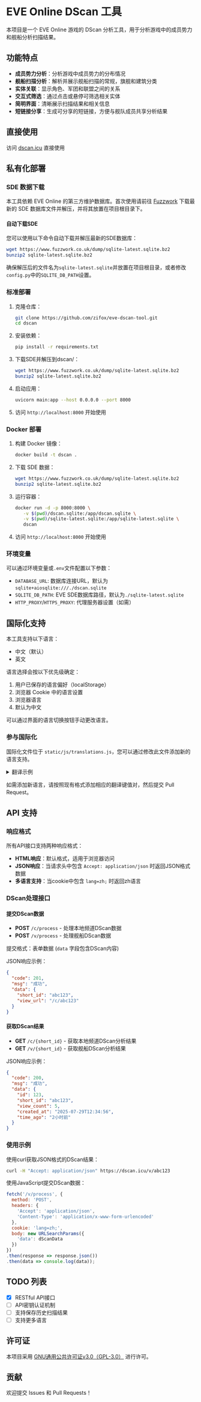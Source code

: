 # EVE Online DScan 工具

本项目是一个 EVE Online 游戏的 DScan 分析工具，用于分析游戏中的成员势力和舰船分析扫描结果。

## 功能特点

- **成员势力分析**：分析游戏中成员势力的分布情况
- **舰船扫描分析**：解析并展示舰船扫描的常规，旗舰和建筑分类
- **实体关联**：显示角色、军团和联盟之间的关系
- **交互式筛选**：通过点击或悬停可筛选相关实体
- **简明界面**：清晰展示扫描结果和相关信息
- **短链接分享**：生成可分享的短链接，方便与舰队成员共享分析结果

## 直接使用

访问 [dscan.icu](https://dscan.icu/) 直接使用

## 私有化部署

### SDE 数据下载

本工具依赖 EVE Online 的第三方维护数据库。首次使用请前往 [Fuzzwork](https://www.fuzzwork.co.uk/dump/) 下载最新的 SDE 数据库文件并解压，并将其放置在项目根目录下。

#### 自动下载SDE

您可以使用以下命令自动下载并解压最新的SDE数据库：

```bash
wget https://www.fuzzwork.co.uk/dump/sqlite-latest.sqlite.bz2
bunzip2 sqlite-latest.sqlite.bz2
```

确保解压后的文件名为`sqlite-latest.sqlite`并放置在项目根目录，或者修改`config.py`中的`SQLITE_DB_PATH`设置。

### 标准部署

1. 克隆仓库：
   ```bash
   git clone https://github.com/zifox/eve-dscan-tool.git
   cd dscan
   ```

2. 安装依赖：
   ```bash
   pip install -r requirements.txt
   ```
   
3. 下载SDE并解压到dscan/：
   ```bash
   wget https://www.fuzzwork.co.uk/dump/sqlite-latest.sqlite.bz2
   bunzip2 sqlite-latest.sqlite.bz2
   ```

4. 启动应用：
   ```bash
   uvicorn main:app --host 0.0.0.0 --port 8000
   ```

5. 访问 `http://localhost:8000` 开始使用

### Docker 部署

1. 构建 Docker 镜像：
   ```bash
   docker build -t dscan .
   ```
   
2. 下载 SDE 数据：
   ```bash
   wget https://www.fuzzwork.co.uk/dump/sqlite-latest.sqlite.bz2
   bunzip2 sqlite-latest.sqlite.bz2
   ```

3. 运行容器：
   ```bash
   docker run -d -p 8000:8000 \
      -v $(pwd)/dscan.sqlite:/app/dscan.sqlite \
      -v $(pwd)/sqlite-latest.sqlite:/app/sqlite-latest.sqlite \
      dscan
   ```

4. 访问 `http://localhost:8000` 开始使用

### 环境变量

可以通过环境变量或`.env`文件配置以下参数：

- `DATABASE_URL`: 数据库连接URL，默认为`sqlite+aiosqlite:///./dscan.sqlite`
- `SQLITE_DB_PATH`: EVE SDE数据库路径，默认为`./sqlite-latest.sqlite`
- `HTTP_PROXY`/`HTTPS_PROXY`: 代理服务器设置（如需）

## 国际化支持

本工具支持以下语言：
- 中文（默认）
- 英文

语言选择会按以下优先级确定：
1. 用户已保存的语言偏好（localStorage）
2. 浏览器 Cookie 中的语言设置
3. 浏览器语言
4. 默认为中文

可以通过界面的语言切换按钮手动更改语言。

### 参与国际化

国际化文件位于 `static/js/translations.js`，您可以通过修改此文件添加新的语言支持。

<details>
  <summary>翻译示例</summary>
  
```javascript
const translations = {
  'zh': {
    'title': 'EVE Online DScan 分析工具',
    'tool_desc': '这是一个简单的EVE Online DScan分析工具，可以帮助您分析本地频道成员和舰船扫描结果。只需将DScan数据粘贴到下面的文本框中，然后点击提交按钮即可。',
    'paste_dscan_data': '粘贴Dscan数据',
    // 更多中文翻译...
  },
  'en': {
    'title': 'EVE Online DScan Analysis Tool',
    'tool_desc': 'This is a simple EVE Online DScan analysis tool that can help you analyze local channel members and ship scan results.Just paste the DScan data into the text box below and click the submit button.',
    'paste_dscan_data': 'Paste DScan Data',
    // 更多英文翻译...
  },
  // 添加新的语言，例如:
  // 'ru': { ... },
  // 'de': { ... }
}
```
</details>

如需添加新语言，请按照现有格式添加相应的翻译键值对，然后提交 Pull Request。

## API 支持

### 响应格式

所有API接口支持两种响应格式：
- **HTML响应**：默认格式，适用于浏览器访问
- **JSON响应**：当请求头中包含 `Accept: application/json` 时返回JSON格式数据
- **多语言支持**：当cookie中包含 `lang=zh;` 时返回zh语言

### DScan处理接口

#### 提交DScan数据

- **POST** `/c/process` - 处理本地频道DScan数据
- **POST** `/v/process` - 处理舰船DScan数据

提交格式：表单数据 (`data` 字段包含DScan内容)

JSON响应示例：
```json
{
  "code": 201,
  "msg": "成功",
  "data": {
    "short_id": "abc123",
    "view_url": "/c/abc123"
  }
}
```

#### 获取DScan结果

- **GET** `/c/{short_id}` - 获取本地频道DScan分析结果
- **GET** `/v/{short_id}` - 获取舰船DScan分析结果

JSON响应示例：
```json
{
  "code": 200,
  "msg": "成功",
  "data": {
    "id": 123,
    "short_id": "abc123",
    "view_count": 5,
    "created_at": "2025-07-29T12:34:56",
    "time_ago": "2小时前"
  }
}
```

### 使用示例

使用curl获取JSON格式的DScan结果：
```bash
curl -H "Accept: application/json" https://dscan.icu/v/abc123
```

使用JavaScript提交DScan数据：
```javascript
fetch('/v/process', {
  method: 'POST',
  headers: {
    'Accept': 'application/json',
    'Content-Type': 'application/x-www-form-urlencoded'
  },
  cookie: 'lang=zh;',
  body: new URLSearchParams({
    'data': dScanData
  })
})
.then(response => response.json())
.then(data => console.log(data));
```

## TODO 列表

- [x] RESTful API接口
- [ ] API密钥认证机制
- [ ] 支持保存历史扫描结果
- [ ] 支持更多语言

## 许可证

本项目采用 [GNU通用公共许可证v3.0（GPL-3.0）](https://www.gnu.org/licenses/gpl-3.0.html) 进行许可。

## 贡献

欢迎提交 Issues 和 Pull Requests！